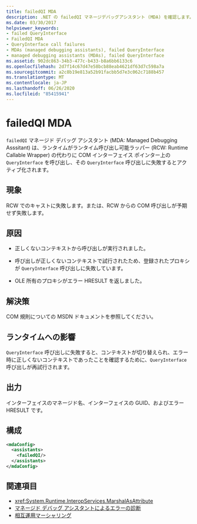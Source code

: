 ```yaml
---
title: failedQI MDA
description: .NET の failedQI マネージデバッグアシスタント (MDA) を確認します。これは、のキャストまたはランタイム呼び出し可能ラッパー (RCW) からの COM 呼び出しが失敗したときにアクティブになる場合があります。
ms.date: 03/30/2017
helpviewer_keywords:
- failed QueryInterface
- FailedQI MDA
- QueryInterface call failures
- MDAs (managed debugging assistants), failed QueryInterface
- managed debugging assistants (MDAs), failed QueryInterface
ms.assetid: 902dc863-34b3-477c-b433-b8a6bb6133c6
ms.openlocfilehash: 2d7f14c67d47e58bcb88eab4621df63d7c598a7a
ms.sourcegitcommit: a2c8b19e813a52b91facbb5d7e3c062c7188b457
ms.translationtype: MT
ms.contentlocale: ja-JP
ms.lasthandoff: 06/26/2020
ms.locfileid: "85415941"
---
```

# <a name="failedqi-mda"></a>failedQI MDA
`failedQI` マネージド デバッグ アシスタント (MDA: Managed Debugging Asssitant) は、ランタイムがランタイム呼び出し可能ラッパー (RCW: Runtime Callable Wrapper) の代わりに COM インターフェイス ポインター上の `QueryInterface` を呼び出し、その `QueryInterface` 呼び出しに失敗するとアクティブ化されます。  
  
## <a name="symptoms"></a>現象  
 RCW でのキャストに失敗します。または、RCW からの COM 呼び出しが予期せず失敗します。  
  
## <a name="cause"></a>原因  
  
- 正しくないコンテキストから呼び出しが実行されました。  
  
- 呼び出しが正しくないコンテキストで試行されたため、登録されたプロキシが `QueryInterface` 呼び出しに失敗しています。  
  
- OLE 所有のプロキシがエラー HRESULT を返しました。  
  
## <a name="resolution"></a>解決策  
 COM 規則についての MSDN ドキュメントを参照してください。  
  
## <a name="effect-on-the-runtime"></a>ランタイムへの影響  
 `QueryInterface` 呼び出しに失敗すると、コンテキストが切り替えられ、エラー時に正しくないコンテキストであったことを確認するために、`QueryInterface` 呼び出しが再試行されます。  
  
## <a name="output"></a>出力  
 インターフェイスのマネージド名、インターフェイスの GUID、およびエラー HRESULT です。  
  
## <a name="configuration"></a>構成  
  
```xml  
<mdaConfig>  
  <assistants>  
    <failedQI/>  
  </assistants>  
</mdaConfig>  
```  
  
## <a name="see-also"></a>関連項目

- <xref:System.Runtime.InteropServices.MarshalAsAttribute>
- [マネージド デバッグ アシスタントによるエラーの診断](diagnosing-errors-with-managed-debugging-assistants.md)
- [相互運用マーシャリング](../interop/interop-marshaling.md)
